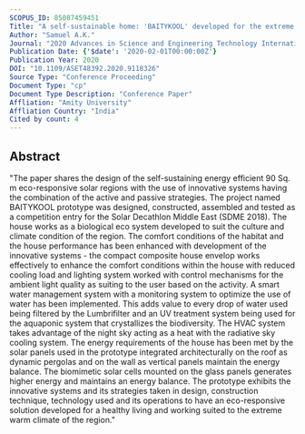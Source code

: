 ```yaml
---
SCOPUS_ID: 85087459451
Title: "A self-sustainable home: 'BAITYKOOL' developed for the extreme warm climate an experimentation of active passive strategies"
Author: "Samuel A.K."
Journal: "2020 Advances in Science and Engineering Technology International Conferences, ASET 2020"
Publication Date: {'$date': '2020-02-01T00:00:00Z'}
Publication Year: 2020
DOI: "10.1109/ASET48392.2020.9118326"
Source Type: "Conference Proceeding"
Document Type: "cp"
Document Type Description: "Conference Paper"
Affliation: "Amity University"
Affliation Country: "India"
Cited by count: 4
---
```


## Abstract
"The paper shares the design of the self-sustaining energy efficient 90 Sq. m eco-responsive solar regions with the use of innovative systems having the combination of the active and passive strategies. The project named BAITYKOOL prototype was designed, constructed, assembled and tested as a competition entry for the Solar Decathlon Middle East (SDME 2018). The house works as a biological eco system developed to suit the culture and climate condition of the region. The comfort conditions of the habitat and the house performance has been enhanced with development of the innovative systems - the compact composite house envelop works effectively to enhance the comfort conditions within the house with reduced cooling load and lighting system worked with control mechanisms for the ambient light quality as suiting to the user based on the activity. A smart water management system with a monitoring system to optimize the use of water has been implemented. This adds value to every drop of water used being filtered by the Lumbrifilter and an UV treatment system being used for the aquaponic system that crystallizes the biodiversity. The HVAC system takes advantage of the night sky acting as a heat with the radiative sky cooling system. The energy requirements of the house has been met by the solar panels used in the prototype integrated architecturally on the roof as dynamic pergolas and on the wall as vertical panels maintain the energy balance. The biomimetic solar cells mounted on the glass panels generates higher energy and maintains an energy balance. The prototype exhibits the innovative systems and its strategies taken in design, construction technique, technology used and its operations to have an eco-responsive solution developed for a healthy living and working suited to the extreme warm climate of the region."

